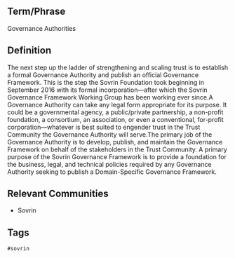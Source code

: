 ## Term/Phrase
Governance Authorities

## Definition
The next step up the ladder of strengthening and scaling trust is to establish a formal Governance Authority and publish an official Governance Framework. This is the step the Sovrin Foundation took beginning in September 2016 with its formal incorporation&mdash;after which the Sovrin Governance Framework Working Group has been working ever since.A Governance Authority can take any legal form appropriate for its purpose. It could be a governmental agency, a public/private partnership, a non-profit foundation, a consortium, an association, or even a conventional, for-profit corporation&mdash;whatever is best suited to engender trust in the Trust Community the Governance Authority will serve.The primary job of the Governance Authority is to develop, publish, and maintain the Governance Framework on behalf of the stakeholders in the Trust Community. A primary purpose of the Sovrin Governance Framework is to provide a foundation for the business, legal, and technical policies required by any Governance Authority seeking to publish a Domain-Specific Governance Framework.

## Relevant Communities
* Sovrin

## Tags
```
#sovrin
```
